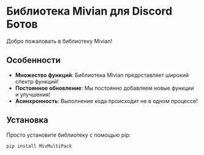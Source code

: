 # Библиотека Mivian для Discord Ботов

Добро пожаловать в библиотеку Mivian!

## Особенности

- **Множество функций**: Библиотека Mivian предоставляет широкий спектр функций!
- **Постоянное обновление**: Мы постоянно добавляем новые функции и улучшения!
- **Асинхронность**: Выполнение кода происходит не в одном процессе!

## Установка

Просто установите библиотеку с помощью pip:

```bash
pip install MivMultiPack
```
